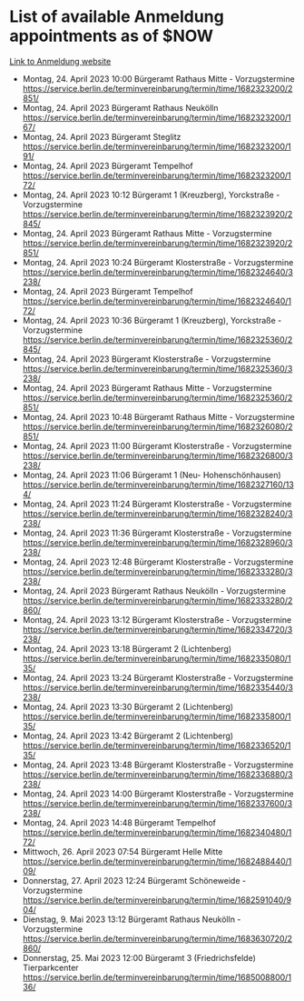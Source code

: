 # List of available Anmeldung appointments as of $NOW
[Link to Anmeldung website](https://service.berlin.de/terminvereinbarung/termin/tag.php?termin=1&anliegen[]=120686&dienstleisterlist=122210,122217,327316,122219,327312,122227,327314,122231,327346,122243,327348,122254,122252,329742,122260,329745,122262,329748,122271,327278,122273,327274,122277,327276,330436,122280,327294,122282,327290,122284,327292,122291,327270,122285,327266,122286,327264,122296,327268,150230,329760,122297,327286,122294,327284,122312,329763,122314,329775,122304,327330,122311,327334,122309,327332,317869,122281,327352,122279,329772,122283,122276,327324,122274,327326,122267,329766,122246,327318,122251,327320,122257,327322,122208,327298,122226,327300&herkunft=http%3A%2F%2Fservice.berlin.de%2Fdienstleistung%2F120686%2F)
- Montag, 24. April 2023 10:00 Bürgeramt Rathaus Mitte - Vorzugstermine https://service.berlin.de/terminvereinbarung/termin/time/1682323200/2851/
- Montag, 24. April 2023  Bürgeramt Rathaus Neukölln https://service.berlin.de/terminvereinbarung/termin/time/1682323200/167/
- Montag, 24. April 2023  Bürgeramt Steglitz https://service.berlin.de/terminvereinbarung/termin/time/1682323200/191/
- Montag, 24. April 2023  Bürgeramt Tempelhof https://service.berlin.de/terminvereinbarung/termin/time/1682323200/172/
- Montag, 24. April 2023 10:12 Bürgeramt 1 (Kreuzberg), Yorckstraße - Vorzugstermine https://service.berlin.de/terminvereinbarung/termin/time/1682323920/2845/
- Montag, 24. April 2023  Bürgeramt Rathaus Mitte - Vorzugstermine https://service.berlin.de/terminvereinbarung/termin/time/1682323920/2851/
- Montag, 24. April 2023 10:24 Bürgeramt Klosterstraße - Vorzugstermine https://service.berlin.de/terminvereinbarung/termin/time/1682324640/3238/
- Montag, 24. April 2023  Bürgeramt Tempelhof https://service.berlin.de/terminvereinbarung/termin/time/1682324640/172/
- Montag, 24. April 2023 10:36 Bürgeramt 1 (Kreuzberg), Yorckstraße - Vorzugstermine https://service.berlin.de/terminvereinbarung/termin/time/1682325360/2845/
- Montag, 24. April 2023  Bürgeramt Klosterstraße - Vorzugstermine https://service.berlin.de/terminvereinbarung/termin/time/1682325360/3238/
- Montag, 24. April 2023  Bürgeramt Rathaus Mitte - Vorzugstermine https://service.berlin.de/terminvereinbarung/termin/time/1682325360/2851/
- Montag, 24. April 2023 10:48 Bürgeramt Rathaus Mitte - Vorzugstermine https://service.berlin.de/terminvereinbarung/termin/time/1682326080/2851/
- Montag, 24. April 2023 11:00 Bürgeramt Klosterstraße - Vorzugstermine https://service.berlin.de/terminvereinbarung/termin/time/1682326800/3238/
- Montag, 24. April 2023 11:06 Bürgeramt 1 (Neu- Hohenschönhausen) https://service.berlin.de/terminvereinbarung/termin/time/1682327160/134/
- Montag, 24. April 2023 11:24 Bürgeramt Klosterstraße - Vorzugstermine https://service.berlin.de/terminvereinbarung/termin/time/1682328240/3238/
- Montag, 24. April 2023 11:36 Bürgeramt Klosterstraße - Vorzugstermine https://service.berlin.de/terminvereinbarung/termin/time/1682328960/3238/
- Montag, 24. April 2023 12:48 Bürgeramt Klosterstraße - Vorzugstermine https://service.berlin.de/terminvereinbarung/termin/time/1682333280/3238/
- Montag, 24. April 2023  Bürgeramt Rathaus Neukölln - Vorzugstermine https://service.berlin.de/terminvereinbarung/termin/time/1682333280/2860/
- Montag, 24. April 2023 13:12 Bürgeramt Klosterstraße - Vorzugstermine https://service.berlin.de/terminvereinbarung/termin/time/1682334720/3238/
- Montag, 24. April 2023 13:18 Bürgeramt 2 (Lichtenberg) https://service.berlin.de/terminvereinbarung/termin/time/1682335080/135/
- Montag, 24. April 2023 13:24 Bürgeramt Klosterstraße - Vorzugstermine https://service.berlin.de/terminvereinbarung/termin/time/1682335440/3238/
- Montag, 24. April 2023 13:30 Bürgeramt 2 (Lichtenberg) https://service.berlin.de/terminvereinbarung/termin/time/1682335800/135/
- Montag, 24. April 2023 13:42 Bürgeramt 2 (Lichtenberg) https://service.berlin.de/terminvereinbarung/termin/time/1682336520/135/
- Montag, 24. April 2023 13:48 Bürgeramt Klosterstraße - Vorzugstermine https://service.berlin.de/terminvereinbarung/termin/time/1682336880/3238/
- Montag, 24. April 2023 14:00 Bürgeramt Klosterstraße - Vorzugstermine https://service.berlin.de/terminvereinbarung/termin/time/1682337600/3238/
- Montag, 24. April 2023 14:48 Bürgeramt Tempelhof https://service.berlin.de/terminvereinbarung/termin/time/1682340480/172/
- Mittwoch, 26. April 2023 07:54 Bürgeramt Helle Mitte https://service.berlin.de/terminvereinbarung/termin/time/1682488440/109/
- Donnerstag, 27. April 2023 12:24 Bürgeramt Schöneweide - Vorzugstermine https://service.berlin.de/terminvereinbarung/termin/time/1682591040/904/
- Dienstag, 9. Mai 2023 13:12 Bürgeramt Rathaus Neukölln - Vorzugstermine https://service.berlin.de/terminvereinbarung/termin/time/1683630720/2860/
- Donnerstag, 25. Mai 2023 12:00 Bürgeramt 3 (Friedrichsfelde) Tierparkcenter https://service.berlin.de/terminvereinbarung/termin/time/1685008800/136/
